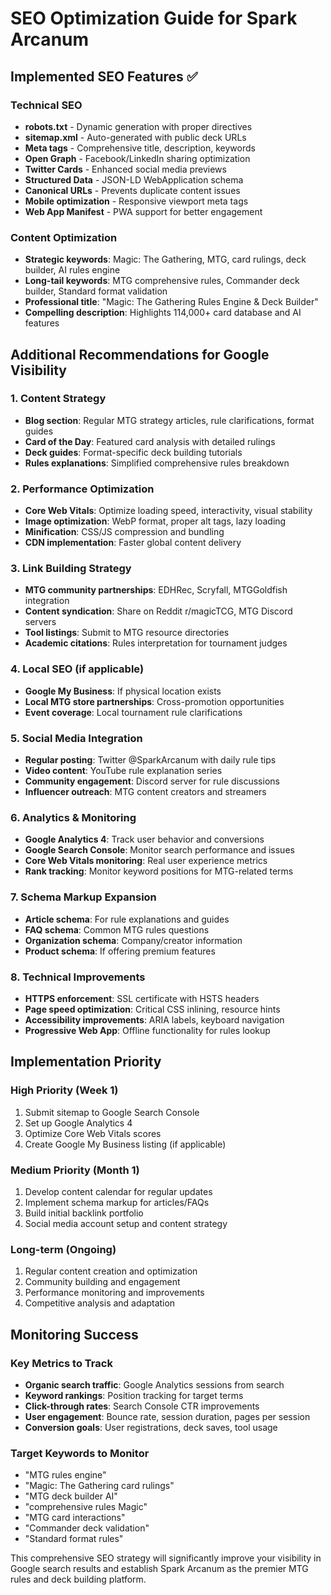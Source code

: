 # SEO Optimization Guide for Spark Arcanum

## Implemented SEO Features ✅

### Technical SEO
- **robots.txt** - Dynamic generation with proper directives
- **sitemap.xml** - Auto-generated with public deck URLs  
- **Meta tags** - Comprehensive title, description, keywords
- **Open Graph** - Facebook/LinkedIn sharing optimization
- **Twitter Cards** - Enhanced social media previews
- **Structured Data** - JSON-LD WebApplication schema
- **Canonical URLs** - Prevents duplicate content issues
- **Mobile optimization** - Responsive viewport meta tags
- **Web App Manifest** - PWA support for better engagement

### Content Optimization
- **Strategic keywords**: Magic: The Gathering, MTG, card rulings, deck builder, AI rules engine
- **Long-tail keywords**: MTG comprehensive rules, Commander deck builder, Standard format validation
- **Professional title**: "Magic: The Gathering Rules Engine & Deck Builder"
- **Compelling description**: Highlights 114,000+ card database and AI features

## Additional Recommendations for Google Visibility

### 1. Content Strategy
- **Blog section**: Regular MTG strategy articles, rule clarifications, format guides
- **Card of the Day**: Featured card analysis with detailed rulings
- **Deck guides**: Format-specific deck building tutorials
- **Rules explanations**: Simplified comprehensive rules breakdown

### 2. Performance Optimization
- **Core Web Vitals**: Optimize loading speed, interactivity, visual stability
- **Image optimization**: WebP format, proper alt tags, lazy loading
- **Minification**: CSS/JS compression and bundling
- **CDN implementation**: Faster global content delivery

### 3. Link Building Strategy
- **MTG community partnerships**: EDHRec, Scryfall, MTGGoldfish integration
- **Content syndication**: Share on Reddit r/magicTCG, MTG Discord servers
- **Tool listings**: Submit to MTG resource directories
- **Academic citations**: Rules interpretation for tournament judges

### 4. Local SEO (if applicable)
- **Google My Business**: If physical location exists
- **Local MTG store partnerships**: Cross-promotion opportunities
- **Event coverage**: Local tournament rule clarifications

### 5. Social Media Integration
- **Regular posting**: Twitter @SparkArcanum with daily rule tips
- **Video content**: YouTube rule explanation series
- **Community engagement**: Discord server for rule discussions
- **Influencer outreach**: MTG content creators and streamers

### 6. Analytics & Monitoring
- **Google Analytics 4**: Track user behavior and conversions
- **Google Search Console**: Monitor search performance and issues
- **Core Web Vitals monitoring**: Real user experience metrics
- **Rank tracking**: Monitor keyword positions for MTG-related terms

### 7. Schema Markup Expansion
- **Article schema**: For rule explanations and guides
- **FAQ schema**: Common MTG rules questions
- **Organization schema**: Company/creator information
- **Product schema**: If offering premium features

### 8. Technical Improvements
- **HTTPS enforcement**: SSL certificate with HSTS headers
- **Page speed optimization**: Critical CSS inlining, resource hints
- **Accessibility improvements**: ARIA labels, keyboard navigation
- **Progressive Web App**: Offline functionality for rules lookup

## Implementation Priority

### High Priority (Week 1)
1. Submit sitemap to Google Search Console
2. Set up Google Analytics 4
3. Optimize Core Web Vitals scores
4. Create Google My Business listing (if applicable)

### Medium Priority (Month 1)
1. Develop content calendar for regular updates
2. Implement schema markup for articles/FAQs
3. Build initial backlink portfolio
4. Social media account setup and content strategy

### Long-term (Ongoing)
1. Regular content creation and optimization
2. Community building and engagement
3. Performance monitoring and improvements
4. Competitive analysis and adaptation

## Monitoring Success

### Key Metrics to Track
- **Organic search traffic**: Google Analytics sessions from search
- **Keyword rankings**: Position tracking for target terms
- **Click-through rates**: Search Console CTR improvements
- **User engagement**: Bounce rate, session duration, pages per session
- **Conversion goals**: User registrations, deck saves, tool usage

### Target Keywords to Monitor
- "MTG rules engine"
- "Magic: The Gathering card rulings"
- "MTG deck builder AI"
- "comprehensive rules Magic"
- "MTG card interactions"
- "Commander deck validation"
- "Standard format rules"

This comprehensive SEO strategy will significantly improve your visibility in Google search results and establish Spark Arcanum as the premier MTG rules and deck building platform.